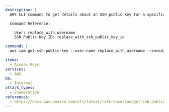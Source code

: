 ```yaml
---
description: |
  AWS CLI command to get details about an SSH public key for a specific IAM user.

  Command Reference:

  	User: replace_with_username
  	SSH Public Key ID: replace_with_ssh_public_key_id

command: |
  aws iam get-ssh-public-key --user-name replace_with_username --encoding PEM --ssh-public-key-id replace_with_ssh_public_key_id

items:
  - Access Keys
services:
  - AWS
OS:
  - Internal
attack_types:
  - Enumeration
references:
  - https://docs.aws.amazon.com/cli/latest/reference/iam/get-ssh-public-key.html
---
```


